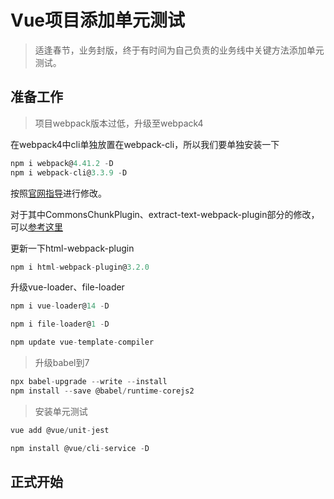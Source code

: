 # Vue项目添加单元测试

> 适逢春节，业务封版，终于有时间为自己负责的业务线中关键方法添加单元测试。

## 准备工作

> 项目webpack版本过低，升级至webpack4

在webpack4中cli单独放置在webpack-cli，所以我们要单独安装一下
``` js
npm i webpack@4.41.2 -D
npm i webpack-cli@3.3.9 -D
```

按照[官网指导](https://webpack.docschina.org/migrate/4/)进行修改。

对于其中CommonsChunkPlugin、extract-text-webpack-plugin部分的修改，可以[参考这里](https://www.jianshu.com/p/f73e9d3c61b7)

更新一下html-webpack-plugin
``` js
npm i html-webpack-plugin@3.2.0
```
升级vue-loader、file-loader
``` js
npm i vue-loader@14 -D

npm i file-loader@1 -D

npm update vue-template-compiler
```

> 升级babel到7

``` js
npx babel-upgrade --write --install
npm install --save @babel/runtime-corejs2
```

> 安装单元测试
``` js
vue add @vue/unit-jest

npm install @vue/cli-service -D
```

## 正式开始